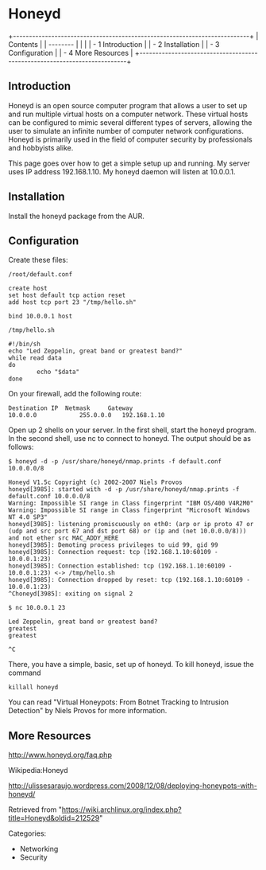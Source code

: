 Honeyd
======

+--------------------------------------------------------------------------+
| Contents                                                                 |
| --------                                                                 |
|                                                                          |
| -   1 Introduction                                                       |
| -   2 Installation                                                       |
| -   3 Configuration                                                      |
| -   4 More Resources                                                     |
+--------------------------------------------------------------------------+

Introduction
------------

Honeyd is an open source computer program that allows a user to set up
and run multiple virtual hosts on a computer network. These virtual
hosts can be configured to mimic several different types of servers,
allowing the user to simulate an infinite number of computer network
configurations. Honeyd is primarily used in the field of computer
security by professionals and hobbyists alike.

This page goes over how to get a simple setup up and running. My server
uses IP address 192.168.1.10. My honeyd daemon will listen at 10.0.0.1.

Installation
------------

Install the honeyd package from the AUR.

Configuration
-------------

Create these files:

    /root/default.conf

    create host
    set host default tcp action reset
    add host tcp port 23 "/tmp/hello.sh"

    bind 10.0.0.1 host

    /tmp/hello.sh

    #!/bin/sh
    echo "Led Zeppelin, great band or greatest band?"
    while read data
    do
            echo "$data"
    done

On your firewall, add the following route:

    Destination IP 	Netmask 	Gateway
    10.0.0.0	        255.0.0.0	192.168.1.10

Open up 2 shells on your server. In the first shell, start the honeyd
program. In the second shell, use nc to connect to honeyd. The output
should be as follows:

    $ honeyd -d -p /usr/share/honeyd/nmap.prints -f default.conf 10.0.0.0/8

    Honeyd V1.5c Copyright (c) 2002-2007 Niels Provos
    honeyd[3985]: started with -d -p /usr/share/honeyd/nmap.prints -f default.conf 10.0.0.0/8
    Warning: Impossible SI range in Class fingerprint "IBM OS/400 V4R2M0"
    Warning: Impossible SI range in Class fingerprint "Microsoft Windows NT 4.0 SP3"
    honeyd[3985]: listening promiscuously on eth0: (arp or ip proto 47 or (udp and src port 67 and dst port 68) or (ip and (net 10.0.0.0/8))) and not ether src MAC_ADDY_HERE
    honeyd[3985]: Demoting process privileges to uid 99, gid 99
    honeyd[3985]: Connection request: tcp (192.168.1.10:60109 - 10.0.0.1:23)
    honeyd[3985]: Connection established: tcp (192.168.1.10:60109 - 10.0.0.1:23) <-> /tmp/hello.sh
    honeyd[3985]: Connection dropped by reset: tcp (192.168.1.10:60109 - 10.0.0.1:23)
    ^Choneyd[3985]: exiting on signal 2

    $ nc 10.0.0.1 23

    Led Zeppelin, great band or greatest band?
    greatest
    greatest

    ^C

There, you have a simple, basic, set up of honeyd. To kill honeyd, issue
the command

    killall honeyd

You can read "Virtual Honeypots: From Botnet Tracking to Intrusion
Detection" by Niels Provos for more information.

More Resources
--------------

http://www.honeyd.org/faq.php

Wikipedia:Honeyd

http://ulissesaraujo.wordpress.com/2008/12/08/deploying-honeypots-with-honeyd/

Retrieved from
"https://wiki.archlinux.org/index.php?title=Honeyd&oldid=212529"

Categories:

-   Networking
-   Security
